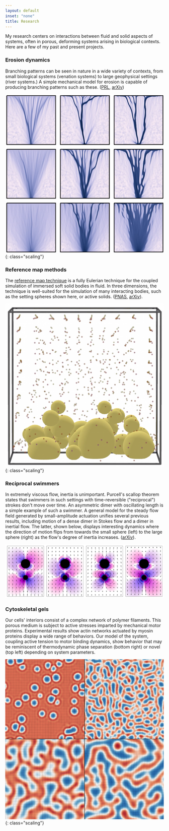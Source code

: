 ```yaml
---
layout: default
inset: "none"
title: Research
---
```


My research centers on interactions between fluid and solid aspects of systems, often in porous, deforming systems arising in biological contexts. Here are a few of my past and present projects.

### Erosion dynamics
Branching patterns can be seen in nature in a wide variety of contexts, from small biological systems (venation systems) to large geophysical settings (river systems.) A simple mechanical model for erosion is capable of producing branching patterns such as these. ([PRL](https://journals.aps.org/prl/abstract/10.1103/PhysRevLett.125.158002), [arXiv](https://arxiv.org/abs/2007.02997)) 

![Branching patterns](/assets/img/erosion.png "A simple mechanical rule for erosion gives rise to beautiful branching patterns."){: class="scaling"}

### Reference map methods
The [reference map technique](https://www.cambridge.org/core/journals/journal-of-fluid-mechanics/article/abs/reference-map-technique-for-incompressible-fluidstructure-interaction/D6914B1100E29B4BA9B73A010820CADD) is a fully Eulerian technique for the coupled simulation of immersed soft solid bodies in fluid. In three dimensions, the technique is well-suited for the simulation of many interacting bodies, such as the setting spheres shown here, or active solids. ([PNAS](https://www.pnas.org/content/119/1/e2105338118), [arXiv](https://arxiv.org/abs/2104.00095)).

![Settling soft spheres](/assets/img/balls.png){: class="scaling"}

### Reciprocal swimmers

In extremely viscous flow, inertia is unimportant. Purcell's scallop theorem states that swimmers in such settings with time-reversible ("reciprocal") strokes don't move over time. An asymmetric dimer with oscillating length is a simple example of such a swimmer. A general model for the steady flow field generated by small-amplitude actuation unifies several previous results, including motion of a dense dimer in Stokes flow and a dimer in inertial flow. The latter, shown below, displays interesting dynamics where the direction of motion flips from towards the small sphere (left) to the large sphere (right) as the flow's degree of inertia increases. ([arXiv](https://arxiv.org/abs/2202.03669)).

![Steady flow fields](/assets/img/vorticity.png)

### Cytoskeletal gels

Our cells' interiors consist of a complex network of polymer filaments. This porous medium is subject to active stresses imparted by mechanical motor proteins. Experimental results show actin networks actuated by myosin proteins display a wide range of behaviors. Our model of the system, coupling active tension to motor binding dynamics, show behavior that may be reminiscent of thermodynamic phase separation (bottom right) or novel (top left) depending on system parameters.

![Gel patterns](/assets/img/gels.png){: class="scaling"}


